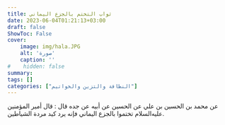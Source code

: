 ```yaml
---
title: ثواب التختم بالجزع اليماني
date: 2023-06-04T01:21:13+03:00
draft: false
ShowToc: False
cover:
    image: img/hala.JPG
    alt: 'صورة'
    caption: ''
#    hidden: false
summary: 
tags: []
categories: ["النظافة والتزين والخواتيم"]
---
```

عن محمد بن الحسين بن علي عن الحسين عن
أبيه عن جده قال : قال أمير المؤمنين عليه‌السلام تختموا بالجزع اليماني فإنه
يرد كيد مردة الشياطين.


